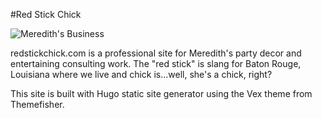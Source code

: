#Red Stick Chick

 ![Meredith's Business](/home/jamestaylor/Dropbox/github/redstickchick/assets/images/rsc-logo2.png)

redstickchick.com is a professional site for Meredith's party decor and entertaining consulting work. The "red stick" is slang for Baton Rouge, Louisiana where we live and chick is...well, she's a chick, right?

This site is built with Hugo static site generator using the Vex theme from Themefisher.
